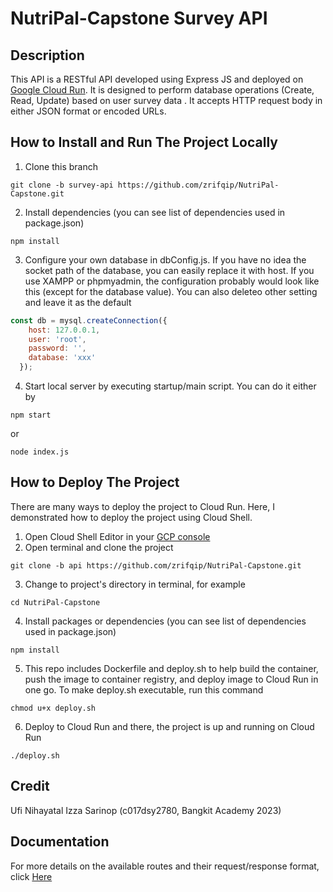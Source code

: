 # NutriPal-Capstone Survey API

## Description
This API is a RESTful API developed using Express JS and deployed on [Google Cloud Run](https://cloud.google.com/run). It is designed to perform database operations (Create, Read, Update) based on user survey data . It accepts HTTP request body in either JSON format or encoded URLs.

## How to Install and Run The Project Locally
1. Clone this branch 
```git 
git clone -b survey-api https://github.com/zrifqip/NutriPal-Capstone.git
```
2. Install dependencies (you can see list of dependencies used in package.json)
```node
npm install
```
3. Configure your own database in dbConfig.js. If you have no idea the socket path of the database, you can easily replace it with host. If you use XAMPP or phpmyadmin, the configuration probably would look like this (except for the database value). You can also deleteo other setting and leave it as the default
```javascript
const db = mysql.createConnection({
    host: 127.0.0.1,
    user: 'root',
    password: '',
    database: 'xxx'
  });
```
4. Start local server by executing startup/main script. You can do it either by
```node
npm start
```
or
```node
node index.js
```

## How to Deploy The Project
There are many ways to deploy the project to Cloud Run. Here, I demonstrated how to deploy the project using Cloud Shell.
1. Open Cloud Shell Editor in your [GCP console](https://shell.cloud.google.com/)
2. Open terminal and clone the project
```git 
git clone -b api https://github.com/zrifqip/NutriPal-Capstone.git
```
3. Change to project's directory in terminal, for example
```cli
cd NutriPal-Capstone
```
4. Install packages or dependencies (you can see list of dependencies used in package.json)
```node
npm install
```
5. This repo includes Dockerfile and deploy.sh to help build the container, push the image to container registry, and deploy image to Cloud Run in one go. To make deploy.sh executable, run this command
```cli
chmod u+x deploy.sh
```
6. Deploy to Cloud Run and there, the project is up and running on Cloud Run
```cli
./deploy.sh
```

## Credit
Ufi Nihayatal Izza Sarinop (c017dsy2780, Bangkit Academy 2023)

## Documentation
 For more details on the available routes and their request/response format, click [Here](https://tinyurl.com/nutripalSurveyAPIDocumentation)

